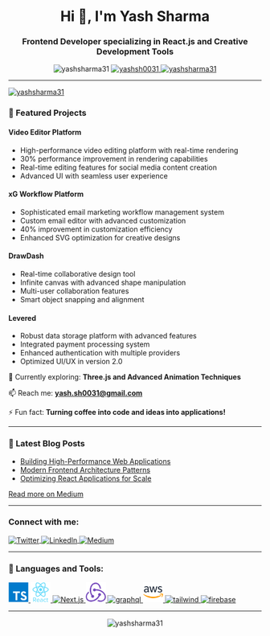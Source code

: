 <h1 align="center">Hi 👋, I'm Yash Sharma</h1>
<h3 align="center">Frontend Developer specializing in React.js and Creative Development Tools</h3>

<p align="center">
    <img src="https://komarev.com/ghpvc/?username=yashsharma31&label=Profile%20views&color=0e75b6&style=flat" alt="yashsharma31" />
    <a href="https://twitter.com/yashsh0031" target="blank">
        <img src="https://img.shields.io/twitter/follow/yashsh0031?logo=twitter&style=for-the-badge" alt="yashsh0031" />
    </a>
    <a href="https://github.com/yashsharma31" target="_blank">
        <img src="https://img.shields.io/github/followers/yashsharma31?logo=github&style=for-the-badge" alt="yashsharma31" />
    </a>
</p>

---
<a href="https://github.com/ryo-ma/github-profile-trophy">
  <img src="https://github-profile-trophy.vercel.app/?username=yashsharma31&theme=flat&no-frame=true&margin-w=15" alt="yashsharma31" />
</a>

### 🚀 Featured Projects

#### Video Editor Platform
- High-performance video editing platform with real-time rendering
- 30% performance improvement in rendering capabilities
- Real-time editing features for social media content creation
- Advanced UI with seamless user experience

#### xG Workflow Platform
- Sophisticated email marketing workflow management system
- Custom email editor with advanced customization
- 40% improvement in customization efficiency
- Enhanced SVG optimization for creative designs

#### DrawDash
- Real-time collaborative design tool
- Infinite canvas with advanced shape manipulation
- Multi-user collaboration features
- Smart object snapping and alignment

#### Levered
- Robust data storage platform with advanced features
- Integrated payment processing system
- Enhanced authentication with multiple providers
- Optimized UI/UX in version 2.0

🌱 Currently exploring: **Three.js and Advanced Animation Techniques**

📫 Reach me: **yash.sh0031@gmail.com**

⚡ Fun fact: **Turning coffee into code and ideas into applications!**

---

### 📝 Latest Blog Posts

<!-- BLOG-POST-LIST:START -->
- [Building High-Performance Web Applications](#)
- [Modern Frontend Architecture Patterns](#)
- [Optimizing React Applications for Scale](#)
<!-- BLOG-POST-LIST:END -->

[Read more on Medium](https://medium.com/@yash.sh0031)

---

<h3 align="left">Connect with me:</h3>
<p align="left">
    <a href="https://twitter.com/yashsh0031" target="blank">
        <img align="center" src="https://raw.githubusercontent.com/rahuldkjain/github-profile-readme-generator/master/src/images/icons/Social/twitter.svg" alt="Twitter" height="30" width="40" />
    </a>
    <a href="https://linkedin.com/in/yashsharma31" target="blank">
        <img align="center" src="https://raw.githubusercontent.com/rahuldkjain/github-profile-readme-generator/master/src/images/icons/Social/linked-in-alt.svg" alt="LinkedIn" height="30" width="40" />
    </a>
    <a href="https://medium.com/@yash.sh0031" target="blank">
        <img align="center" src="https://raw.githubusercontent.com/rahuldkjain/github-profile-readme-generator/master/src/images/icons/Social/medium.svg" alt="Medium" height="30" width="40" />
    </a>
</p>

---

<h3 align="left">🚀 Languages and Tools:</h3>
<p align="left">
    <a href="https://www.typescriptlang.org/" target="_blank" rel="noreferrer">
        <img src="https://raw.githubusercontent.com/devicons/devicon/master/icons/typescript/typescript-original.svg" alt="typescript" width="40" height="40"/>
    </a>
    <a href="https://reactjs.org/" target="_blank" rel="noreferrer">
        <img src="https://raw.githubusercontent.com/devicons/devicon/master/icons/react/react-original-wordmark.svg" alt="react" width="40" height="40"/>
    </a>
    <a href="https://nextjs.org/" target="_blank" rel="noreferrer">
        <img src="https://cdn.worldvectorlogo.com/logos/nextjs-2.svg" alt="Next.js" width="40" height="40"/>
    </a>
    <a href="https://redux.js.org" target="_blank" rel="noreferrer">
        <img src="https://raw.githubusercontent.com/devicons/devicon/master/icons/redux/redux-original.svg" alt="redux" width="40" height="40"/>
    </a>
    <a href="https://graphql.org" target="_blank" rel="noreferrer">
        <img src="https://www.vectorlogo.zone/logos/graphql/graphql-icon.svg" alt="graphql" width="40" height="40"/>
    </a>
    <a href="https://aws.amazon.com" target="_blank" rel="noreferrer">
        <img src="https://raw.githubusercontent.com/devicons/devicon/master/icons/amazonwebservices/amazonwebservices-original-wordmark.svg" alt="aws" width="40" height="40"/>
    </a>
    <a href="https://tailwindcss.com/" target="_blank" rel="noreferrer">
        <img src="https://www.vectorlogo.zone/logos/tailwindcss/tailwindcss-icon.svg" alt="tailwind" width="40" height="40"/>
    </a>
    <a href="https://firebase.google.com/" target="_blank" rel="noreferrer">
        <img src="https://www.vectorlogo.zone/logos/firebase/firebase-icon.svg" alt="firebase" width="40" height="40"/>
    </a>
</p>

---

<p align="center">
    <img align="center" src="https://github-readme-stats.vercel.app/api?username=yashsharma31&show_icons=true&theme=radical&locale=en" alt="yashsharma31" />
</p>

